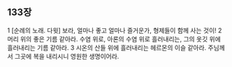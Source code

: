 ## 133장
1 [순례의 노래. 다윗] 보라, 얼마나 좋고 얼마나 즐거운가, 형제들이 함께 사는 것이!
2 머리 위의 좋은 기름 같아라. 수염 위로, 아론의 수염 위로 흘러내리는, 그의 옷깃 위에 흘러내리는 기름 같아라.
3 시온의 산들 위에 흘러내리는 헤르몬의 이슬 같아라. 주님께서 그곳에 복을 내리시니 영원한 생명이어라.
